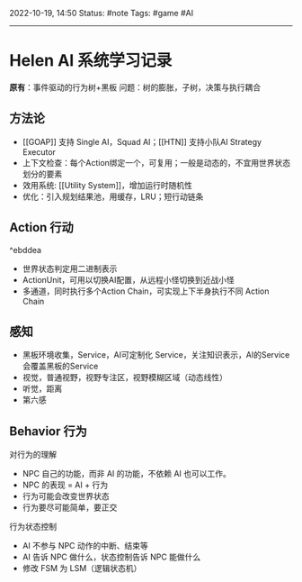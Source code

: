 2022-10-19, 14:50
Status: #note
Tags: #game #AI 

---
# Helen AI 系统学习记录

**原有**：事件驱动的行为树+黑板
问题：树的膨胀，子树，决策与执行耦合

## 方法论

- [[GOAP]] 支持 Single AI，Squad AI；[[HTN]] 支持小队AI Strategy Executor 
- 上下文检查：每个Action绑定一个，可复用；一般是动态的，不宜用世界状态划分的要素
- 效用系统: [[Utility System]]，增加运行时随机性
- 优化：引入规划结果池，用缓存，LRU；短行动链条

## Action 行动

^ebddea

- 世界状态判定用二进制表示
- ActionUnit，可用以切换AI配置，从远程小怪切换到近战小怪
- 多通道，同时执行多个Action Chain，可实现上下半身执行不同 Action Chain

## 感知

- 黑板环境收集，Service，AI可定制化 Service，关注知识表示，AI的Service会覆盖黑板的Service
- 视觉，普通视野，视野专注区，视野模糊区域（动态线性）
- 听觉，距离
- 第六感

## Behavior 行为

对行为的理解
- NPC 自己的功能，而非 AI 的功能，不依赖 AI 也可以工作。
- NPC 的表现 = AI + 行为
- 行为可能会改变世界状态
- 行为要尽可能简单，要正交

行为状态控制
- AI 不参与 NPC 动作的中断、结束等
- AI 告诉 NPC 做什么，状态控制告诉 NPC 能做什么
- 修改 FSM 为 LSM（逻辑状态机）
